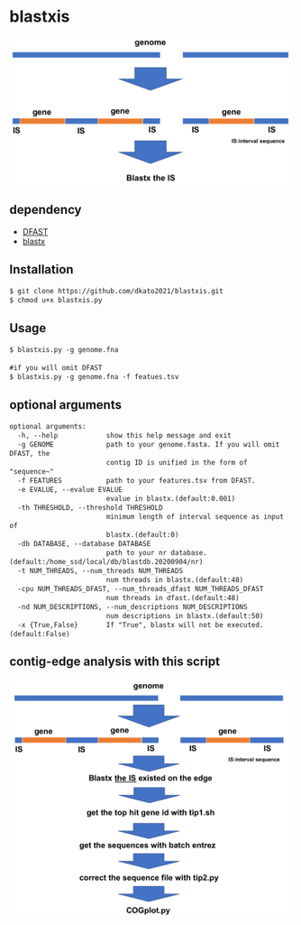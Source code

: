 # blastxis

![](./images/blastxisver2.png)

## dependency
- [DFAST](https://dfast.ddbj.nig.ac.jp "DFAST Home")
- [blastx](https://blast.ncbi.nlm.nih.gov/Blast.cgi?PROGRAM=blastx&PAGE_TYPE=BlastSearch&BLAST_SPEC=&LINK_LOC=blasttab&LAST_PAGE=blastp)
## Installation
```
$ git clone https://github.com/dkato2021/blastxis.git
$ chmod u+x blastxis.py
```
## Usage
```
$ blastxis.py -g genome.fna

#if you will omit DFAST
$ blastxis.py -g genome.fna -f featues.tsv
```

## optional arguments
```
optional arguments:
  -h, --help            show this help message and exit
  -g GENOME             path to your genome.fasta. If you will omit DFAST, the
                        contig ID is unified in the form of "sequence~"
  -f FEATURES           path to your features.tsv from DFAST.
  -e EVALUE, --evalue EVALUE
                        evalue in blastx.(default:0.001)
  -th THRESHOLD, --threshold THRESHOLD
                        minimum length of interval sequence as input of
                        blastx.(default:0)
  -db DATABASE, --database DATABASE
                        path to your nr database.(default:/home_ssd/local/db/blastdb.20200904/nr)
  -t NUM_THREADS, --num_threads NUM_THREADS
                        num threads in blastx.(default:48)
  -cpu NUM_THREADS_DFAST, --num_threads_dfast NUM_THREADS_DFAST
                        num threads in dfast.(default:48)
  -nd NUM_DESCRIPTIONS, --num_descriptions NUM_DESCRIPTIONS
                        num descriptions in blastx.(default:50)
  -x {True,False}       If "True", blastx will not be executed.(default:False)
```

## contig-edge analysis with this script
![](./images/edge.png)
